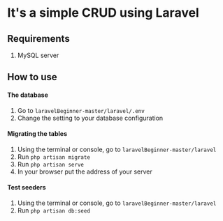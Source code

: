 # It's a simple CRUD using Laravel

## Requirements

1. MySQL server

## How to use

#### The database

1. Go to ``laravelBeginner-master/laravel/.env``
2. Change the setting to your database configuration

#### Migrating the tables

1. Using the terminal or console, go to ``laravelBeginner-master/laravel``
2. Run ``php artisan migrate``
3. Run ``php artisan serve``
4. In your browser put the address of your server

#### Test seeders

1. Using the terminal or console, go to ``laravelBeginner-master/laravel``
2. Run ``php artisan db:seed``
